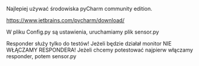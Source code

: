 Najlepiej używać środowiska pyCharm community edition.

https://www.jetbrains.com/pycharm/download/

W pliku Config.py są ustawienia, uruchamiamy plik sensor.py

Responder służy tylko do testów! Jeżeli będzie działał monitor NIE WŁĄCZAMY RESPONDERA!
Jeżeli chcemy potestować najpierw włączamy responder, potem sensor.py